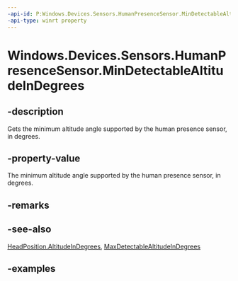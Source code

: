 ```yaml
---
-api-id: P:Windows.Devices.Sensors.HumanPresenceSensor.MinDetectableAltitudeInDegrees
-api-type: winrt property
---
```


# Windows.Devices.Sensors.HumanPresenceSensor.MinDetectableAltitudeInDegrees

<!--
public System.Nullable<double> MinDetectableAltitudeInDegrees { get; }
-->

## -description

Gets the minimum altitude angle supported by the human presence sensor, in degrees.

## -property-value

The minimum altitude angle supported by the human presence sensor, in degrees.

## -remarks

## -see-also

[HeadPosition.AltitudeInDegrees](headposition_altitudeindegrees.md), [MaxDetectableAltitudeInDegrees](humanpresencesensor_maxdetectablealtitudeindegrees.md)

## -examples

